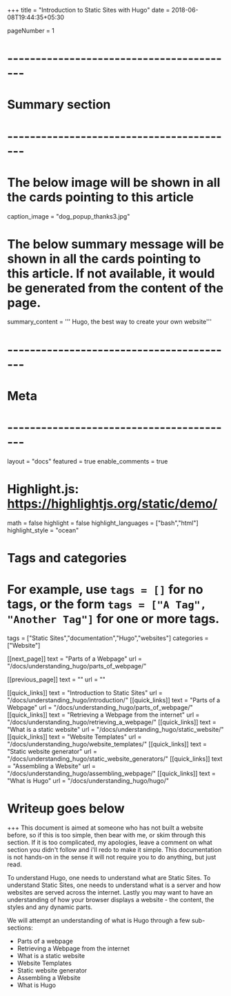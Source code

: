 +++
title = "Introduction to Static Sites with Hugo"
date = 2018-06-08T19:44:35+05:30

pageNumber = 1
# -----------------------------------------
# Summary section
# -----------------------------------------
# The below image will be shown in all the cards pointing to this article
caption_image = "dog_popup_thanks3.jpg"
# The below summary message will be shown in all the cards pointing to this article. If not available, it would be generated from the content of the page.
summary_content = '''
Hugo, the best way to create your own website'''
# -----------------------------------------
# Meta
# -----------------------------------------
layout = "docs"
featured = true
enable_comments = true

# Highlight.js: https://highlightjs.org/static/demo/
math = false
highlight = false
highlight_languages = ["bash","html"]
highlight_style = "ocean"

# Tags and categories
# For example, use `tags = []` for no tags, or the form `tags = ["A Tag", "Another Tag"]` for one or more tags.
tags = ["Static Sites","documentation","Hugo","websites"]
categories = ["Website"]

[[next_page]]
text = "Parts of a Webpage"
url = "/docs/understanding_hugo/parts_of_webpage/"

[[previous_page]]
text = ""
url = ""

[[quick_links]]
text = "Introduction to Static Sites"
url = "/docs/understanding_hugo/introduction/"
[[quick_links]]
text = "Parts of a Webpage"
url = "/docs/understanding_hugo/parts_of_webpage/"
[[quick_links]]
text = "Retrieving a Webpage from the internet"
url = "/docs/understanding_hugo/retrieving_a_webpage/"
[[quick_links]]
text = "What is a static website"
url = "/docs/understanding_hugo/static_website/"
[[quick_links]]
text = "Website Templates"
url = "/docs/understanding_hugo/website_templates/"
[[quick_links]]
text = "Static website generator"
url = "/docs/understanding_hugo/static_website_generators/"
[[quick_links]]
text = "Assembling a Website"
url = "/docs/understanding_hugo/assembling_webpage/"
[[quick_links]]
text = "What is Hugo"
url = "/docs/understanding_hugo/hugo/"

# Writeup goes below
+++
This document is aimed at someone who has not built a website before, so if this is too simple, then bear with me, or skim through this section. If it is too complicated, my apologies, leave a comment on what section you didn't follow and i'll redo to make it simple. This documentation is not hands-on in the sense it will not require you to do anything, but just read.

To understand Hugo, one needs to understand what are Static Sites. To understand Static Sites, one needs to understand what is a server and how websites are served across the internet. Lastly you may want to have an understanding of how your browser displays a website - the content, the styles and any dynamic parts.

We will attempt an understanding of what is Hugo through a few sub-sections:

- Parts of a webpage
- Retrieving a Webpage from the internet
- What is a static website
- Website Templates
- Static website generator
- Assembling a Website
- What is Hugo